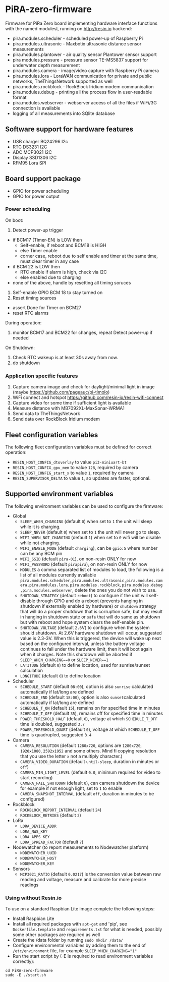 # PiRA-zero-firmware
Firmware for PiRa Zero board implementing hardware interface functions with the named modulesl, running on http://resin.io backend:

* pira.modules.scheduler - scheduled power-up of Raspberry Pi
* pira.modules.ultrasonic - Maxbotix ultrasonic distance sensor measurements
* pira.modules.plantower - air quality sensor Plantower sensor support 
* pira modules.pressure -  pressure sensor TE-MS5837 support for underwater depth measurement
* pira.modules.camera - image/video capture with Raspberry Pi camera
* pira.modules.lora - LoraWAN communication for private and public networks, TheThingsNetwork supported as well
* pira.modules.rockblock - RockBlock Iridium modem communication
* pira.modules.debug - printing all the process flow in user-readable format
* pira.modules.webserver - webserver access of all the files if WiFi/3G connection is available
* logging of all measurements into SQlite database

## Software support for hardware features
 * USB charger BQ24296 I2c
 * RTC DS3231 I2C
 * ADC MCP3021 I2C
 * Display SSD1306 I2C
 * RFM95 Lora SPI

## Board support package
 * GPIO for power scheduling
 * GPIO for power output

### Power scheduling
On boot:
 1. Detect power-up trigger
  * if BCM17 (Timer-EN) is LOW then
    * Self-enable, if reboot and BCM18 is HIGH
    * else Timer enable
    * corner case, reboot due to self enable and timer at the same time, must clear timer in any case
  * if BCM 22 is LOW then
    * RTC enable if alarm is high, check via I2C
    * else enabled due to charging
  * none of the above, handle by resetting all timing soruces
 1. Self-enable GPIO BCM 18 to stay turned on
 1. Reset timing sources
  * assert Done for Timer on BCM27
  * reset RTC alarms

 During operation:
  1. monitor BCM17 and BCM22 for changes, repeat Detect power-up if needed

 On Shutdown:
  1. Check RTC wakeup is at least 30s away from now.
  1. do shutdown


### Application specific features
 1. Capture camera image and check for daylight/minimal light in image (maybe https://github.com/pageauc/pi-timolo)
 1. WiFi connect and hotspot https://github.com/resin-io/resin-wifi-connect
 1. Capture video for some time if sufficient light is available
 1. Measure distance with MB7092XL-MaxSonar-WRMA1
 1. Send data to TheThingsNetwork
 1. Send data over RockBlock Iridium modem

## Fleet configuration variables
The following fleet configuration variables must be defined for correct operation:
 * `RESIN_HOST_CONFIG_dtoverlay` to value `pi3-miniuart-bt`
 * `RESIN_HOST_CONFIG_gpu_mem` to value `128`, required by camera
 * `RESIN_HOST_CONFIG_start_x` to value `1`, required by camera
 * `RESIN_SUPERVISOR_DELTA` to value `1`, so updates are faster, optional.

## Supported environment variables

The following environment variables can be used to configure the firmware:

* Global
  * `SLEEP_WHEN_CHARGING` (default `0`) when set to `1` the unit will sleep while it is charging.
  * `SLEEP_NEVER` (default `0`) when set to `1` the unit will never go to sleep.
  * `WIFI_WHEN_NOT_CHARGING` (default `1`) when set to `0` wifi will be disable while not charging.
  * `WIFI_ENABLE_MODE` (default `charging`), can be `gpio:5` where number can be any BCM pin
  * `WIFI_SSID` (default `pira-01`), on non-resin ONLY for now
  * `WIFI_PASSWORD` (default `pirapira`), on non-resin ONLY for now
  * `MODULES` a comma separated list of modules to load, the following is a list of all modules currently available `pira.modules.scheduler,pira.modules.ultrasonic,pira.modules.camera,pira.modules.lora,pira.modules.rockblock,pira.modules.debug,pira.modules.webserver`, delete the ones you do not wish to use.
  * `SHUTDOWN_STRATEGY` (default `reboot`) to configure if the unit will self-disable through GPIO and do a reboot (prevents hanging in shutdown if externally enabled by hardware) or `shutdown` strategy that will do a proper shutdown that is corruption safe, but may result in hanging in shutdown state or  `safe` that will do same as shutdown but with reboot and hope system clears the self-enable pin.
  * `SHUTDOWN_VOLTAGE` (default `2.6`V) to configure when the system should shutdown. At 2.6V hardware shutdown will occur, suggested value is 2.3-3V. When this is triggered, the device will wake up next based on the configured interval, unless the battery voltage continues to fall under the hardware limit, then it will boot again when it charges. Note this shutdown will be aborted if `SLEEP_WHEN_CHARGING==0` or `SLEEP_NEVER==1`
  * `LATITUDE` (default `0`) to define location, used for sunrise/sunset calculation
  * `LONGITUDE` (default `0`) to define location
* Scheduler
  * `SCHEDULE_START` (default `08:00`), option is also `sunrise` calculated automatically if lat/long are defined
  * `SCHEDULE_END` (default `18:00`), option is also `sunset`calculated automatically if lat/long are defined
  * `SCHEDULE_T_ON` (default `15`), remains on for specified time in minutes
  * `SCHEDULE_T_OFF` (default `35`), remains off for specified time in minutes
  * `POWER_THRESHOLD_HALF` (default `0`), voltage at which `SCHEDULE_T_OFF` time is doubled, suggested `3.7`
  * `POWER_THRESHOLD_QUART` (default `0`), voltage at which `SCHEDULE_T_OFF` time is quadrupled, suggested `3.4`
* Camera
  * `CAMERA_RESOLUTION` (default `1280x720`, options are `1280x720`, `1920x1080`, `2592x1952` and some others. Mind fi copying resolution that you use the letter `x` not a multiply character.)
  * `CAMERA_VIDEO_DURATION` (default `until-sleep`, duration in minutes or `off`)
  * `CAMERA_MIN_LIGHT_LEVEL` (default `0.0`, minimum required for video to start recording)
  * `CAMERA_FAIL_SHUTDOWN` (default `0`), can camera shutdown the device for example if not enough light, set to `1` to enable
  * `CAMERA_SNAPSHOT_INTERVAL` (default `off`, duration in minutes to be configured)
* Rockblock
  * `ROCKBLOCK_REPORT_INTERVAL` (default `24`)
  * `ROCKBLOCK_RETRIES` (default `2`)
* LoRa
  * `LORA_DEVICE_ADDR`
  * `LORA_NWS_KEY`
  * `LORA_APPS_KEY`
  * `LORA_SPREAD_FACTOR` (default `7`)
* Nodewatcher (to report measurements to Nodewatcher platform)
  * `NODEWATCHER_UUID`
  * `NODEWATCHER_HOST`
  * `NODEWATCHER_KEY`
* Sensors
  * `MCP3021_RATIO` (default `0.0217`) is the conversion value between raw reading and voltage, measure and calibrate for more precise readings

 ### Using without Resin.io
 To use on a standard Raspbian Lite image complete the following steps:
  * Install Raspbian Lite
  * Install all required packages with `apt-get` and 'pip', see `Dockerfile.template` and `requirements.txt` for what is needed, possibly some other packages are required as well
  * Create the /data folder by running `sudo mkdir /data/`
  * Configure environmental variables by adding them to the end of `/etc/environment` file, for example `SLEEP_WHEN_CHARGING="1"`
  * Run the start script by (-E is required to read environment variables correctly):
  ```
  cd PiRA-zero-firmware
  sudo -E ./start.sh
  ```
